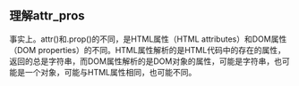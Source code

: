 ## 理解attr_pros

事实上。attr()和.prop()的不同，是HTML属性（HTML attributes）和DOM属性（DOM properties）的不同。HTML属性解析的是HTML代码中的存在的属性，返回的总是字符串，而DOM属性解析的是DOM对象的属性，可能是字符串，也可能是一个对象，可能与HTML属性相同，也可能不同。